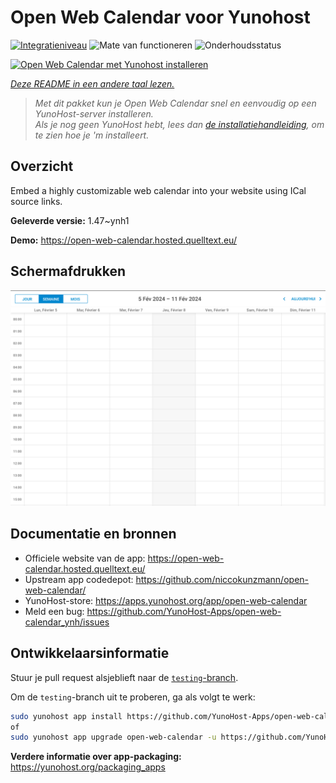 <!--
NB: Deze README is automatisch gegenereerd door <https://github.com/YunoHost/apps/tree/master/tools/readme_generator>
Hij mag NIET handmatig aangepast worden.
-->

# Open Web Calendar voor Yunohost

[![Integratieniveau](https://apps.yunohost.org/badge/integration/open-web-calendar)](https://ci-apps.yunohost.org/ci/apps/open-web-calendar/)
![Mate van functioneren](https://apps.yunohost.org/badge/state/open-web-calendar)
![Onderhoudsstatus](https://apps.yunohost.org/badge/maintained/open-web-calendar)

[![Open Web Calendar met Yunohost installeren](https://install-app.yunohost.org/install-with-yunohost.svg)](https://install-app.yunohost.org/?app=open-web-calendar)

*[Deze README in een andere taal lezen.](./ALL_README.md)*

> *Met dit pakket kun je Open Web Calendar snel en eenvoudig op een YunoHost-server installeren.*  
> *Als je nog geen YunoHost hebt, lees dan [de installatiehandleiding](https://yunohost.org/install), om te zien hoe je 'm installeert.*

## Overzicht

Embed a highly customizable web calendar into your website using ICal source links.

**Geleverde versie:** 1.47~ynh1

**Demo:** <https://open-web-calendar.hosted.quelltext.eu/>

## Schermafdrukken

![Schermafdrukken van Open Web Calendar](./doc/screenshots/screenshot.png)

## Documentatie en bronnen

- Officiele website van de app: <https://open-web-calendar.hosted.quelltext.eu/>
- Upstream app codedepot: <https://github.com/niccokunzmann/open-web-calendar/>
- YunoHost-store: <https://apps.yunohost.org/app/open-web-calendar>
- Meld een bug: <https://github.com/YunoHost-Apps/open-web-calendar_ynh/issues>

## Ontwikkelaarsinformatie

Stuur je pull request alsjeblieft naar de [`testing`-branch](https://github.com/YunoHost-Apps/open-web-calendar_ynh/tree/testing).

Om de `testing`-branch uit te proberen, ga als volgt te werk:

```bash
sudo yunohost app install https://github.com/YunoHost-Apps/open-web-calendar_ynh/tree/testing --debug
of
sudo yunohost app upgrade open-web-calendar -u https://github.com/YunoHost-Apps/open-web-calendar_ynh/tree/testing --debug
```

**Verdere informatie over app-packaging:** <https://yunohost.org/packaging_apps>
